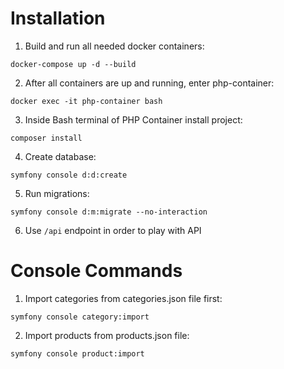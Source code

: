 Installation
=========================

1. Build and run all needed docker containers:

```angular2html
docker-compose up -d --build
```

2. After all containers are up and running, enter php-container:

```angular2html
docker exec -it php-container bash
```

3. Inside Bash terminal of PHP Container install project:

```angular2html
composer install
```

4. Create database:

```angular2html
symfony console d:d:create
```

5. Run migrations:

```angular2html
symfony console d:m:migrate --no-interaction
```

6. Use `/api` endpoint in order to play with API

Console Commands
================

1. Import categories from categories.json file first:

```angular2html
symfony console category:import 
```

2. Import products from products.json file:

```angular2html
symfony console product:import 
```
